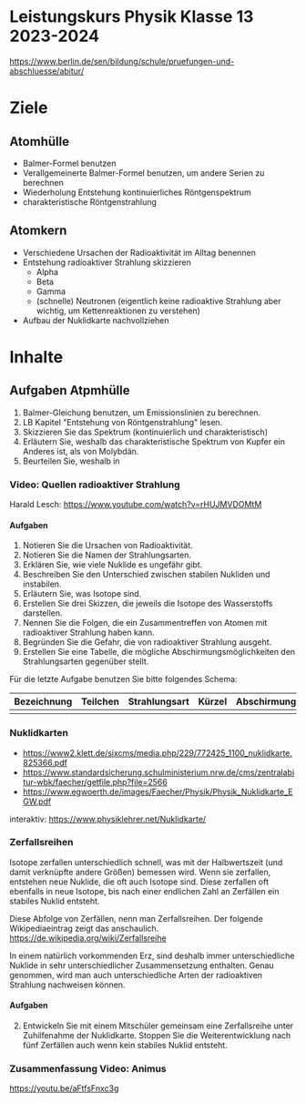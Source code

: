Leistungskurs Physik Klasse 13 2023-2024
========================================

https://www.berlin.de/sen/bildung/schule/pruefungen-und-abschluesse/abitur/

# Ziele

## Atomhülle

* Balmer-Formel benutzen
* Verallgemeinerte Balmer-Formel benutzen, um andere Serien zu berechnen
* Wiederholung Entstehung kontinuierliches Röntgenspektrum
* charakteristische Röntgenstrahlung

## Atomkern

* Verschiedene Ursachen der Radioaktivität im Alltag benennen
* Entstehung radioaktiver Strahlung skizzieren
	* Alpha
	* Beta
	* Gamma
	* (schnelle) Neutronen (eigentlich keine radioaktive Strahlung aber wichtig, um Kettenreaktionen zu verstehen)
* Aufbau der Nuklidkarte nachvollziehen

# Inhalte

## Aufgaben Atpmhülle

1. Balmer-Gleichung benutzen, um Emissionslinien zu berechnen.
2. LB Kapitel "Entstehung von Röntgenstrahlung" lesen.
3. Skizzieren Sie das Spektrum (kontinuierlich und charakteristisch)
4. Erläutern Sie, weshalb das charakteristische Spektrum von Kupfer ein Anderes ist, als von Molybdän.
5. Beurteilen Sie, weshalb in 

### Video: Quellen radioaktiver Strahlung

Harald Lesch: https://www.youtube.com/watch?v=rHUJMVDOMtM

#### Aufgaben

1. Notieren Sie die Ursachen von Radioaktivität.
1. Notieren Sie die Namen der Strahlungsarten.
1. Erklären Sie, wie viele Nuklide es ungefähr gibt.
1. Beschreiben Sie den Unterschied zwischen stabilen Nukliden und instabilen.
1. Erläutern Sie, was Isotope sind.
1. Erstellen Sie drei Skizzen, die jeweils die Isotope des Wasserstoffs darstellen.
1. Nennen Sie die Folgen, die ein Zusammentreffen von Atomen mit radioaktiver Strahlung haben kann.
1. Begründen Sie die Gefahr, die von radioaktiver Strahlung ausgeht.
1. Erstellen Sie eine Tabelle, die mögliche Abschirmungsmöglichkeiten den Strahlungsarten gegenüber stellt.

Für die letzte Aufgabe benutzen Sie bitte folgendes Schema:

| Bezeichnung  | Teilchen  | Strahlungsart  | Kürzel  | Abschirmungsmöglichkeit  |
|---|---|---|---|---|
|   |   |   |   |   |


### Nuklidkarten

* https://www2.klett.de/sixcms/media.php/229/772425_1100_nuklidkarte.825366.pdf
* https://www.standardsicherung.schulministerium.nrw.de/cms/zentralabitur-wbk/faecher/getfile.php?file=2566
* https://www.egwoerth.de/images/Faecher/Physik/Physik_Nuklidkarte_EGW.pdf

interaktiv: https://www.physiklehrer.net/Nuklidkarte/

### Zerfallsreihen

Isotope zerfallen unterschiedlich schnell, was mit der Halbwertszeit 
(und damit verknüpfte andere Größen) bemessen wird. Wenn sie zerfallen, entstehen neue Nuklide, die oft auch 
Isotope sind. Diese zerfallen oft ebenfalls in neue Isotope, bis 
nach einer endlichen Zahl an Zerfällen ein stabiles Nuklid entsteht.

Diese Abfolge von Zerfällen, nenn man Zerfallsreihen. Der folgende 
Wikipediaeintrag zeigt das anschaulich. https://de.wikipedia.org/wiki/Zerfallsreihe

In einem natürlich vorkommenden Erz, sind deshalb immer 
unterschiedliche Nuklide in sehr unterschiedlicher Zusammensetzung 
enthalten. Genau genommen, wird man auch unterschiedliche Arten der 
radioaktiven Strahlung nachweisen können.

#### Aufgaben

2. Entwickeln Sie mit einem Mitschüler gemeinsam eine Zerfallsreihe 
unter Zuhilfenahme der Nuklidkarte. Stoppen Sie die Weiterentwicklung 
nach fünf Zerfällen auch wenn kein stabiles Nuklid entsteht.

### Zusammenfassung Video: Animus

https://youtu.be/aFtfsFnxc3g

